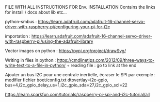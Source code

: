FILE WITH ALL INSTRUCTIONS FOR Env. INSTALLATION
Contains the links for install / docs about lib etc...

python-smbus :
https://learn.adafruit.com/adafruit-16-channel-servo-driver-with-raspberry-pi/configuring-your-pi-for-i2c


importation : 
https://learn.adafruit.com/adafruit-16-channel-servo-driver-with-raspberry-pi/using-the-adafruit-library


Vector images on python : 
https://pypi.org/project/drawSvg/


Writing in files in python :
https://cmdlinetips.com/2012/09/three-ways-to-write-text-to-a-file-in-python/ + reading file : go to link at the end


Ajouter un bus I2C pour une centrale inertielle, écraser le SPI par exemple :
modifier fichier boot/config.txt
dtovertlay=i2c-gpio, bus=4,i2c_gpio_delay_us=1,i2c_gpio_sda=27,i2c_gpio_scl=22

https://learn.sparkfun.com/tutorials/raspberry-pi-spi-and-i2c-tutorial/all
